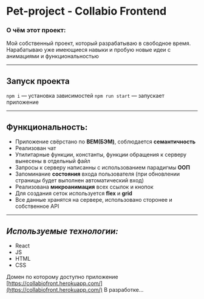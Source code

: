 # **Pet-project - Collabio Frontend**

### О чём этот проект:

Мой собственный проект, который разрабатываю в свободное время. Нарабатываю уже имеющиеся навыки и пробую новые идеи с анимациями и функциональностью
___
## Запуск проекта

`npm i` — установка зависимостей
`npm run start` — запускает приложение
___
## Функциональность:

* Приложение свёрстано по **BEM(БЭМ)**, соблюдается **семантичность**
* Реализован чат
* Утилитарные функции, константы, функции обращения к серверу вынесены в отдельный файл
* Запросы к серверу написанны с использованием парадигмы **ООП**
* Запоминание **состояния** входа пользователя (при обновлении страницы будет выполнен автоматический вход)
* Реализована **микроанимация** всех ссылок и кнопок
* Для создания сеток используется **flex** и **grid**
* Все данные хранятся на сервере, использовано сторонее и собственное API
___
## *Используемые технологии:*

* React
* JS
* HTML
* CSS

Домен по которому доступно приложение [https://collabiofront.herokuapp.com/](https://collabiofront.herokuapp.com/)
В разработке...

